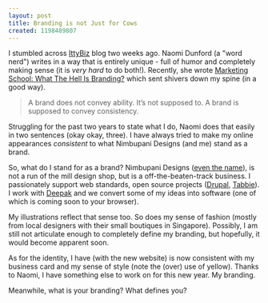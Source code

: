 ```yaml
--- 
layout: post
title: Branding is not Just for Cows
created: 1198489807
---
```

I stumbled across <a href="http://ittybiz.com/">IttyBiz</a> blog two weeks ago. Naomi Dunford (a "word nerd") writes in a way that is entirely unique - full of humor and completely making sense (it is <em>very hard</em> to do both!). Recently, she wrote <a href="http://ittybiz.com/marketing-school-what-the-hell-is-branding/">Marketing School: What The Hell Is Branding?</a> which sent shivers down my spine (in a good way). 

<blockquote><p>A brand does not convey ability. It’s not supposed to. A brand is supposed to convey consistency.</p></blockquote>

Struggling for the past two years to state what I do, Naomi does that easily in two sentences (okay okay, three). I have always tried to make my online appearances <em>consistent</em> to what Nimbupani Designs (and me) stand as a brand.

So, what do I stand for as a brand? Nimbupani Designs (<a href="http://www.nimbupani.com/blog/about.html">even the name</a>), is not a run of the mill design shop, but is a off-the-beaten-track business. I passionately support web standards, open source projects (<a href="http://drupal.org">Drupal</a>, <a href="http://tabbie.wikidot.com/">Tabbie</a>). I work with <a href="http://status.deepak.jois.name">Deepak</a> and we convert some of my ideas into software (one of which is coming soon to your browser). 

My illustrations reflect that sense too. So does my sense of fashion (mostly from local designers with their small boutiques in Singapore). Possibly, I am still not articulate enough to completely define my branding, but hopefully, it would become apparent soon. 

As for the identity, I have (with the new website) is now consistent with my business card and my sense of style (note the (over) use of yellow). Thanks to Naomi, I have something else to work on for this new year. My branding. 

Meanwhile, what is your branding? What defines you? 
